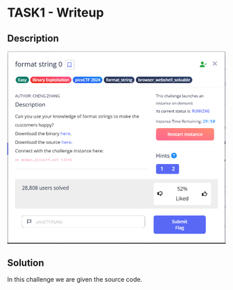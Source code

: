# TASK1 - Writeup

## Description

![Alt text](img/1.png)

## Solution

In this challenge we are given the source code.
